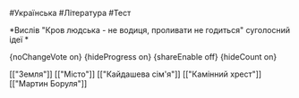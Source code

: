 #Українська #Література #Тест

*Вислів "Кров людська - не водиця, проливати не годиться" суголосний ідеї *

{noChangeVote on}
{hideProgress on}
{shareEnable off}
{hideCount on}

[["Земля"]]
[["Місто"]]
[["Кайдашева сім'я"]]
[["Камінний хрест"]]
[["Мартин Боруля"]]
